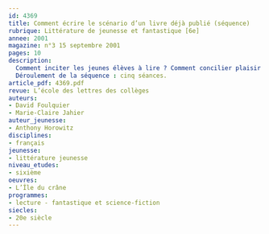 ```yaml
---
id: 4369
title: Comment écrire le scénario d’un livre déjà publié (séquence)
rubrique: Littérature de jeunesse et fantastique [6e]
annee: 2001
magazine: n°3 15 septembre 2001
pages: 10
description: 
  Comment inciter les jeunes élèves à lire ? Comment concilier plaisir et apprentissage ? Lors de l’introduction des parcours diversifiés au cycle central, une notion intéressante avait été signalée : celle de la pédagogie de détour, qui consiste à s’appuyer sur ce qui est connu, familier, apprécié des élèves pour les amener vers ce qui est moins évident, plus difficile. Pourquoi ne pas tenter de mettre en place cette pédagogie dans le cadre d’activités de lecture ? L’idée est donc ici de mettre en place des activités ludiques débouchant sur la lecture d’une œuvre de littérature pour la jeunesse : « L’Île du crâne », d’Anthony Horowitz.
  Déroulement de la séquence : cinq séances.
article_pdf: 4369.pdf
revue: L’école des lettres des collèges
auteurs:
- David Foulquier
- Marie-Claire Jahier
auteur_jeunesse:
- Anthony Horowitz
disciplines:
- français
jeunesse:
- littérature jeunesse
niveau_etudes:
- sixième
oeuvres:
- L’Île du crâne
programmes:
- lecture - fantastique et science-fiction
siecles:
- 20e siècle
---
```


